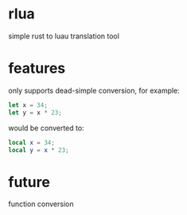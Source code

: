 # rlua

simple rust to luau translation tool

# features

only supports dead-simple conversion, for example:


```rust
let x = 34;
let y = x * 23;
```

would be converted to:

```lua
local x = 34;
local y = x * 23;
```

# future

function conversion
